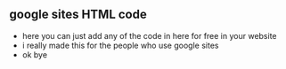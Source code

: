 ## google sites HTML code
- here you can just add any of the code in here for free in your website
- i really made this for the people who use google sites
- ok bye
